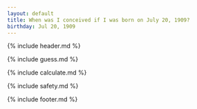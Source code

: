 ```yaml
---
layout: default
title: When was I conceived if I was born on July 20, 1909?
birthday: Jul 20, 1909
---
```


{% include header.md %}

{% include guess.md %}

{% include calculate.md %}

{% include safety.md %}

{% include footer.md %}



